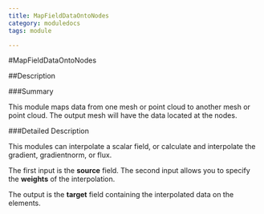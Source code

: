 ```yaml
---
title: MapFieldDataOntoNodes
category: moduledocs
tags: module

---
```


#MapFieldDataOntoNodes

##Description

###Summary

This module maps data from one mesh or point cloud to another mesh or point cloud. The output mesh will have the data located at the nodes.

###Detailed Description

This modules can interpolate a scalar field, or calculate and interpolate the gradient, gradientnorm, or flux.

The first input is the **source** field. The second input allows you to specify the **weights** of the interpolation. 

The output is the **target** field containing the interpolated data on the elements.

